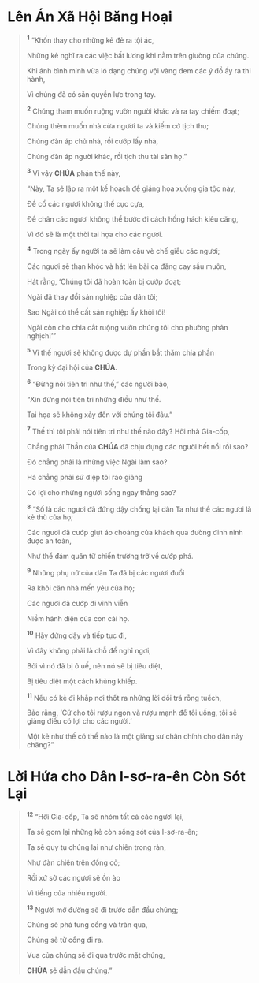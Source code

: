 # Lên Án Xã Hội Băng Hoại

> <sup><b>1</b></sup> “Khốn thay cho những kẻ đẻ ra tội ác,
>
> Những kẻ nghĩ ra các việc bất lương khi nằm trên giường của chúng.
>
> Khi ánh bình minh vừa ló dạng chúng vội vàng đem các ý đồ ấy ra thi hành,
>
> Vì chúng đã có sẵn quyền lực trong tay.
>
> <sup><b>2</b></sup> Chúng tham muốn ruộng vườn người khác và ra tay chiếm đoạt;
>
> Chúng thèm muốn nhà cửa người ta và kiếm cớ tịch thu;
>
> Chúng đàn áp chủ nhà, rồi cướp lấy nhà,
>
> Chúng đàn áp người khác, rồi tịch thu tài sản họ.”
>
> <sup><b>3</b></sup> Vì vậy **CHÚA** phán thế này,
>
> “Này, Ta sẽ lập ra một kế hoạch để giáng họa xuống gia tộc này,
>
> Để cổ các ngươi không thể cục cựa,
>
> Để chân các ngươi không thể bước đi cách hống hách kiêu căng,
>
> Vì đó sẽ là một thời tai họa cho các ngươi.
>
> <sup><b>4</b></sup> Trong ngày ấy người ta sẽ làm câu vè chế giễu các ngươi;
>
> Các ngươi sẽ than khóc và hát lên bài ca đắng cay sầu muộn,
>
> Hát rằng, ‘Chúng tôi đã hoàn toàn bị cướp đoạt;
>
> Ngài đã thay đổi sản nghiệp của dân tôi;
>
> Sao Ngài có thể cất sản nghiệp ấy khỏi tôi!
>
> Ngài còn cho chia cắt ruộng vườn chúng tôi cho phường phản nghịch!’”
>
> <sup><b>5</b></sup> Vì thế ngươi sẽ không được dự phần bắt thăm chia phần
>
> Trong kỳ đại hội của **CHÚA**.
>
> <sup><b>6</b></sup> “Đừng nói tiên tri như thế,” các người bảo,
>
> “Xin đừng nói tiên tri những điều như thế.
>
> Tai họa sẽ không xảy đến với chúng tôi đâu.”
>
> <sup><b>7</b></sup> Thế thì tôi phải nói tiên tri như thế nào đây? Hỡi nhà Gia-cốp,
>
> Chẳng phải Thần của **CHÚA** đã chịu đựng các người hết nổi rồi sao?
>
> Đó chẳng phải là những việc Ngài làm sao?
>
> Há chẳng phải sứ điệp tôi rao giảng
>
> Có lợi cho những người sống ngay thẳng sao?
>
> <sup><b>8</b></sup> “Số là các ngươi đã đứng dậy chống lại dân Ta như thể các ngươi là kẻ thù của họ;
>
> Các ngươi đã cướp giựt áo choàng của khách qua đường đinh ninh được an toàn,
>
> Như thể đám quân từ chiến trường trở về cướp phá.
>
> <sup><b>9</b></sup> Những phụ nữ của dân Ta đã bị các ngươi đuổi
>
> Ra khỏi căn nhà mến yêu của họ;
>
> Các ngươi đã cướp đi vĩnh viễn
>
> Niềm hãnh diện của con cái họ.
>
> <sup><b>10</b></sup> Hãy đứng dậy và tiếp tục đi,
>
> Vì đây không phải là chỗ để nghỉ ngơi,
>
> Bởi vì nó đã bị ô uế, nên nó sẽ bị tiêu diệt,
>
> Bị tiêu diệt một cách khủng khiếp.
>
> <sup><b>11</b></sup> Nếu có kẻ đi khắp nơi thốt ra những lời dối trá rỗng tuếch,
>
> Bảo rằng, ‘Cứ cho tôi rượu ngon và rượu mạnh để tôi uống, tôi sẽ giảng điều có lợi cho các người.’
>
> Một kẻ như thế có thể nào là một giảng sư chân chính cho dân này chăng?”

# Lời Hứa cho Dân I-sơ-ra-ên Còn Sót Lại

> <sup><b>12</b></sup> “Hỡi Gia-cốp, Ta sẽ nhóm tất cả các ngươi lại,
>
> Ta sẽ gom lại những kẻ còn sống sót của I-sơ-ra-ên;
>
> Ta sẽ quy tụ chúng lại như chiên trong ràn,
>
> Như đàn chiên trên đồng cỏ;
>
> Rồi xứ sở các ngươi sẽ ồn ào
>
> Vì tiếng của nhiều người.
>
> <sup><b>13</b></sup> Người mở đường sẽ đi trước dẫn đầu chúng;
>
> Chúng sẽ phá tung cổng và tràn qua,
>
> Chúng sẽ từ cổng đi ra.
>
> Vua của chúng sẽ đi qua trước mặt chúng,
>
> **CHÚA** sẽ dẫn đầu chúng.”
